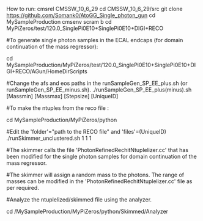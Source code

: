 How to run:
cmsrel CMSSW_10_6_29
cd CMSSW_10_6_29/src
git clone https://github.com/Somank0/AtoGG_Single_photon_gun
cd MySampleProduction
cmsenv
scram b
cd MyPiZeros/test/120.0_SinglePi0E10+SinglePi0E10+DIGI+RECO

#To generate single photon samples in the ECAL endcaps (for domain continuation of the mass regressor):

cd MySampleProduction/MyPiZeros/test/120.0_SinglePi0E10+SinglePi0E10+DIGI+RECO/AGun/HomeDirScripts

#Change the afs and eos paths in the runSampleGen_SP_EE_plus.sh (or runSampleGen_SP_EE_minus.sh).
./runSampleGen_SP_EE_plus(minus).sh [Massmin] [Massmax] [Stepsize] [UniqueID]

#To make the ntuples from the reco file :

cd MySampleProduction/MyPiZeros/python

#Edit the 'folder'="path to the RECO file" and 'files'=(UniqueID)
./runSkimmer_unclustered.sh 1 1 1

#The skimmer calls the file 'PhotonRefinedRechitNtuplelizer.cc' that has been modified for the single photon samples for domain continuation of the mass regressor.

#The skimmer will assign a random mass to the photons. The range of masses can be modified in the 'PhotonRefinedRechitNtuplelizer.cc' file as per required.

#Analyze the ntuplelized/skimmed file using the analyzer.

cd /MySampleProduction/MyPiZeros/python/Skimmed/Analyzer


